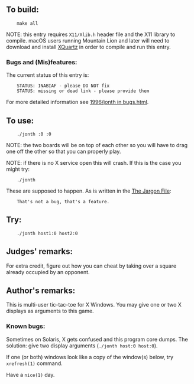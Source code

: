 ## To build:

``` <!---sh-->
    make all
```

NOTE: this entry requires `X11/Xlib.h` header file and the X11 library to
compile. macOS users running Mountain Lion and later will need to download and
install [XQuartz](https://www.xquartz.org) in order to compile and run this
entry.


### Bugs and (Mis)features:

The current status of this entry is:

```
    STATUS: INABIAF - please DO NOT fix
    STATUS: missing or dead link - please provide them
```

For more detailed information see [1996/jonth in bugs.html](../../bugs.html#1996_jonth).


## To use:

``` <!---sh-->
    ./jonth :0 :0
```

NOTE: the two boards will be on top of each other so you will have to drag one
off the other so that you can properly play.


NOTE: if there is no X service open this will crash. If this is the case you
might try:

``` <!---sh-->
    ./jonth
```

These are supposed to happen.  As is written in the
[The Jargon File](http://catb.org/jargon/html/F/feature.html):

```
    That's not a bug, that's a feature.
```


## Try:

``` <!---sh-->
    ./jonth host1:0 host2:0
```


## Judges' remarks:

For extra credit, figure out how you can cheat by taking over a square already
occupied by an opponent.


## Author's remarks:

This is multi-user tic-tac-toe for X Windows. You may give one or two X displays
as arguments to this game.

### Known bugs:

Sometimes on Solaris, X gets confused and this program core dumps. The solution:
give two display arguments (`./jonth host:0 host:0`).

If one (or both) windows look like a copy of the window(s) below, try
`xrefresh(1)` command.

Have a `nice(1)` day.


<!--

    Copyright © 1984-2024 by Landon Curt Noll. All Rights Reserved.

    You are free to share and adapt this file under the terms of this license:

        Creative Commons Attribution-ShareAlike 4.0 International (CC BY-SA 4.0)

    For more information, see:

        https://creativecommons.org/licenses/by-sa/4.0/

-->
